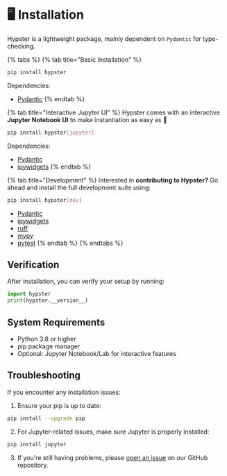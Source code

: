 # 🖥️ Installation

Hypster is a lightweight package, mainly dependent on `Pydantic` for type-checking.

{% tabs %}
{% tab title="Basic Installation" %}
```bash
pip install hypster
```

Dependencies:

* [Pydantic](https://github.com/pydantic/pydantic)
{% endtab %}

{% tab title="Interactive Jupyter UI" %}
Hypster comes with an interactive **Jupyter Notebook UI** to make instantiation as easy as :pie:

```bash
pip install hypster[jupyter]
```

Dependencies:

* [Pydantic](https://github.com/pydantic/pydantic)
* [ipywidgets](https://github.com/jupyter-widgets/ipywidgets)
{% endtab %}

{% tab title="Development" %}
Interested in **contributing to Hypster?** Go ahead and install the full development suite using:

```bash
pip install hypster[dev]
```

* [Pydantic](https://github.com/pydantic/pydantic)
* [ipywidgets](https://github.com/jupyter-widgets/ipywidgets)
* [ruff](https://github.com/astral-sh/ruff)
* [mypy](https://github.com/python/mypy)
* [pytest](https://github.com/pytest-dev/pytest)
{% endtab %}
{% endtabs %}

## Verification

After installation, you can verify your setup by running:

```python
import hypster
print(hypster.__version__)
```

## System Requirements

- Python 3.8 or higher
- pip package manager
- Optional: Jupyter Notebook/Lab for interactive features

## Troubleshooting

If you encounter any installation issues:

1. Ensure your pip is up to date:
```bash
pip install --upgrade pip
```

2. For Jupyter-related issues, make sure Jupyter is properly installed:
```bash
pip install jupyter
```

3. If you're still having problems, please [open an issue](https://github.com/gilad-rubin/hypster/issues) on our GitHub repository.
